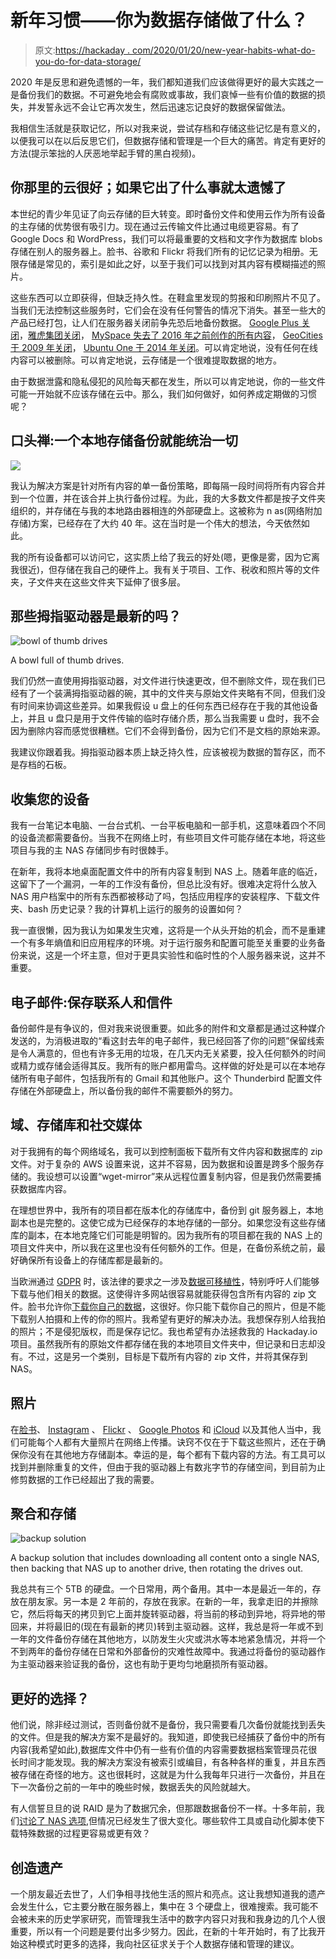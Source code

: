 # 新年习惯——你为数据存储做了什么？

> 原文:[https://hackaday . com/2020/01/20/new-year-habits-what-do-you-do-for-data-storage/](https://hackaday.com/2020/01/20/new-year-habits-what-do-you-do-for-data-storage/)

2020 年是反思和避免遗憾的一年，我们都知道我们应该做得更好的最大实践之一是备份我们的数据。不可避免地会有腐败或事故，我们哀悼一些有价值的数据的损失，并发誓永远不会让它再次发生，然后迅速忘记良好的数据保留做法。

我相信生活就是获取记忆，所以对我来说，尝试存档和存储这些记忆是有意义的，以便我可以在以后反思它们，但数据存储和管理是一个巨大的痛苦。肯定有更好的方法(提示笨拙的人厌恶地举起手臂的黑白视频)。

## 你那里的云很好；如果它出了什么事就太遗憾了

本世纪的青少年见证了向云存储的巨大转变。即时备份文件和使用云作为所有设备的主存储的优势很有吸引力。现在通过云传输文件比通过电缆更容易。有了 Google Docs 和 WordPress，我们可以将最重要的文档和文字作为数据库 blobs 存储在别人的服务器上。脸书、谷歌和 Flickr 将我们所有的记忆记录为相册。无限存储是常见的，索引是如此之好，以至于我们可以找到对其内容有模糊描述的照片。

这些东西可以立即获得，但缺乏持久性。在鞋盒里发现的剪报和印刷照片不见了。当我们无法控制这些服务时，它们会在没有任何警告的情况下消失。甚至一些大的产品已经打包，让人们在服务器关闭前争先恐后地备份数据。 [Google Plus 关闭](https://support.google.com/plus/answer/9195133?hl=en)，[雅虎集团关闭](https://help.yahoo.com/kb/SLN31010.html)， [MySpace 失去了 2016 年之前创作的所有内容](https://www.nytimes.com/2019/03/19/business/myspace-user-data.html)， [GeoCities 于 2009 年关闭](https://en.wikipedia.org/wiki/Yahoo!_GeoCities)， [Ubuntu One 于 2014 年关闭](https://wiki.ubuntu.com/UbuntuOne)。可以肯定地说，没有任何在线内容可以被删除。可以肯定地说，云存储是一个很难提取数据的地方。

由于数据泄露和隐私侵犯的风险每天都在发生，所以可以肯定地说，你的一些文件可能一开始就不应该存储在云中。那么，我们如何做好，如何养成定期做的习惯呢？

## 口头禅:一个本地存储备份就能统治一切

![](../Images/a48a38349be8b371b5bdf9d61ef1a3e6.png)

我认为解决方案是针对所有内容的单一备份策略，即每隔一段时间将所有内容合并到一个位置，并在该合并上执行备份过程。为此，我的大多数文件都是按子文件夹组织的，并存储在与我的本地路由器相连的外部硬盘上。这被称为 n as(网络附加存储)方案，已经存在了大约 40 年。这在当时是一个伟大的想法，今天依然如此。

我的所有设备都可以访问它，这实质上给了我云的好处(嗯，更像是雾，因为它离我很近)，但存储在我自己的硬件上。我有关于项目、工作、税收和照片等的文件夹，子文件夹在这些文件夹下延伸了很多层。

## 那些拇指驱动器是最新的吗？

![bowl of thumb drives](../Images/7072810b162f98a9e1f041c053d051d5.png)

A bowl full of thumb drives.

我们仍然一直使用拇指驱动器，对文件进行快速更改，但不删除文件，现在我们已经有了一个装满拇指驱动器的碗，其中的文件夹与原始文件夹略有不同，但我们没有时间来协调这些差异。如果我假设 u 盘上的任何东西已经存在于我的其他设备上，并且 u 盘只是用于文件传输的临时存储介质，那么当我需要 u 盘时，我不会因为删除内容而感觉很糟糕。它们不会得到备份，因为它们不是文档的原始来源。

我建议你跟着我。拇指驱动器本质上缺乏持久性，应该被视为数据的暂存区，而不是存档的石板。

## 收集您的设备

我有一台笔记本电脑、一台台式机、一台平板电脑和一部手机，这意味着四个不同的设备流都需要备份。当我不在网络上时，有些项目文件可能存储在本地，将这些项目与我的主 NAS 存储同步有时很棘手。

在新年，我将本地桌面配置文件中的所有内容复制到 NAS 上。随着年底的临近，这留下了一个漏洞，一年的工作没有备份，但总比没有好。很难决定将什么放入 NAS 用户档案中的所有东西都被移动了吗，包括应用程序的安装程序、下载文件夹、bash 历史记录？我的计算机上运行的服务的设置如何？

我一直很懒，因为我认为如果发生灾难，这将是一个从头开始的机会，而不是重建一个有多年熵值和旧应用程序的环境。对于运行服务和配置可能至关重要的业务备份来说，这是一个坏主意，但对于更具实验性和临时性的个人服务器来说，这并不重要。

## 电子邮件:保存联系人和信件

备份邮件是有争议的，但对我来说很重要。如此多的附件和文章都是通过这种媒介发送的，为消极进取的“看这封去年的电子邮件，我已经回答了你的问题”保留线索是令人满意的，但也有许多无用的垃圾，在几天内无关紧要，投入任何额外的时间或精力或存储会适得其反。我所有的账户都用雷鸟。这样做的好处是可以在本地存储所有电子邮件，包括我所有的 Gmail 和其他账户。这个 Thunderbird 配置文件存储在外部硬盘上，所以备份我的邮件不需要额外的努力。

## 域、存储库和社交媒体

对于我拥有的每个网络域名，我可以到控制面板下载所有文件内容和数据库的 zip 文件。对于复杂的 AWS 设置来说，这并不容易，因为数据和设置是跨多个服务存储的。我设想可以设置“wget-mirror”来从远程位置复制内容，但是我仍然需要捕获数据库内容。

在理想世界中，我所有的项目都在版本化的存储库中，备份到 git 服务器上，本地副本也是完整的。这使它成为已经保存的本地存储的一部分。如果您没有这些存储库的副本，在本地克隆它们可能是明智的。因为我所有的项目都在我的 NAS 上的项目文件夹中，所以我在这里也没有任何额外的工作。但是，在备份系统之前，最好确保所有设备上的存储库都是最新的。

当欧洲通过 [GDPR](https://en.wikipedia.org/wiki/General_Data_Protection_Regulation) 时，该法律的要求之一涉及[数据可移植性](https://gdpr-info.eu/art-20-gdpr/)，特别呼吁人们能够下载与他们相关的数据。这使得许多网站很容易就能获得包含所有内容的 zip 文件。脸书允许你[下载你自己的数据](https://www.facebook.com/settings?tab=your_facebook_information)，这很好。你只能下载你自己的照片，但是不能下载别人拍摄和上传的你的照片。我希望有更好的解决办法。我想保存别人给我拍的照片；不是侵犯版权，而是保存记忆。我也希望有办法拯救我的 Hackaday.io 项目。虽然我所有的原始文件都存储在我的本地项目文件夹中，但记录和日志却没有。不过，这是另一个类别，目标是下载所有内容的 zip 文件，并将其保存到 NAS。

## 照片

在[脸书](https://www.ubergizmo.com/how-to/download-facebook-photos/)、 [Instagram](https://www.thesun.co.uk/tech/6137451/how-to-download-instagram-photos-all/) 、 [Flickr](https://help.flickr.com/download-photos-or-albums-in-flickr-HJeLjhQskX) 、 [Google Photos](https://www.online-tech-tips.com/google-softwaretips/download-google-photos-pictures-videos/) 和 [iCloud](https://support.apple.com/hr-hr/HT204055#photos) 以及其他人当中，我们可能每个人都有大量照片在网络上传播。诀窍不仅在于下载这些照片，还在于确保你没有在其他地方存储副本。幸运的是，每个都有下载内容的方法。有工具可以找到并删除重复的文件，但由于我的驱动器上有数兆字节的存储空间，到目前为止修剪数据的工作已经超出了我的需要。

## 聚合和存储

![backup solution](../Images/22ebc3e0df87ce04fe109c3f9cabf46d.png)

A backup solution that includes downloading all content onto a single NAS, then backing that NAS up to another drive, then rotating the drives out.

我总共有三个 5TB 的硬盘。一个日常用，两个备用。其中一本是最近一年的，存放在朋友家。另一本是 2 年前的，存放在我家。在新的一年，我拿走旧的并擦除它，然后将每天的拷贝到它上面并旋转驱动器，将当前的移动到异地，将异地的带回来，并将最旧的(现在有最新的拷贝)转到主驱动器。这样，我总是将一年或不到一年的文件备份存储在其他地方，以防发生火灾或洪水等本地紧急情况，并将一个不到两年的备份存储在日常和外部备份的灾难性故障中。我通过将备份的驱动器作为主驱动器来验证我的备份，这也有助于更均匀地磨损所有驱动器。

## 更好的选择？

他们说，除非经过测试，否则备份就不是备份，我只需要看几次备份就能找到丢失的文件。但是我的解决方案不是最好的。我知道，即使我已经捕获了备份中的所有内容(我希望如此),数据库文件中仍有一些有价值的内容需要数据档案管理员花很长时间才能发现。我的解决方案没有被索引或编目，有各种各样的重复，并且东西被存储在奇怪的地方。这也很耗时，这就是为什么我每年只进行一次备份，并且在下一次备份之前的一年中的晚些时候，数据丢失的风险就越大。

有人信誓旦旦的说 RAID 是为了数据冗余，但那跟数据备份不一样。十多年前，我们[讨论了 NAS 选项](https://hackaday.com/2008/07/05/hackit-network-attached-storage/),但情况已经发生了很大变化。哪些软件工具或自动化脚本使下载特殊数据的过程更容易或更有效？

## 创造遗产

一个朋友最近去世了，人们争相寻找他生活的照片和亮点。这让我想知道我的遗产会发生什么，它主要分散在服务器上，集中在 3 个硬盘上，很难搜索。我可能不会被未来的历史学家研究，而管理我生活中的数字内容只对我和我身边的几个人很重要，所以有一个问题是要付出多少努力。因此，在新的十年开始时，有了比我开始这种模式时更多的选择，我向社区征求关于个人数据存储和管理的建议。